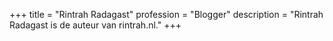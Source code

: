 +++
title       = "Rintrah Radagast"
profession  = "Blogger"
description = "Rintrah Radagast is de auteur van rintrah.nl."
+++

